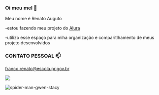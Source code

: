 ### Oi meu mel 👋

Meu nome é Renato Auguto 

-estou fazendo meu projeto do [Alura](https://www.alura.com.br)

-utilizo esse espaço para miha organização e comparitlhamento de meus projeto desenvolvidos

### CONTATO PESSOAL 📫
franco.renato@escola.pr.gov.br

![](https://media.tenor.com/7aoWtEmB45EAAAAi/ricardo-milos.gif)

![spider-man-gwen-stacy](https://github.com/spamzada/spamzada/assets/146108681/afe42a99-0b38-4dcf-8ef9-b4335ce8d65d)

